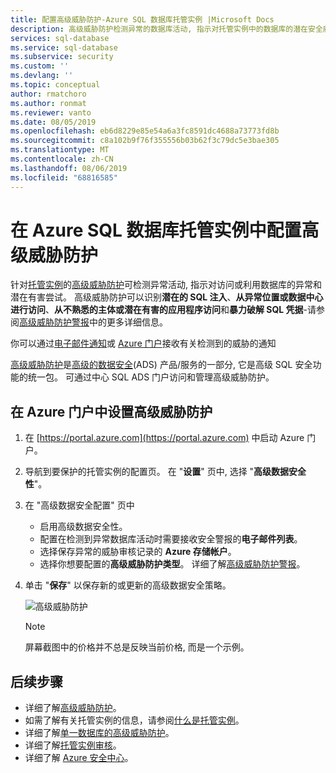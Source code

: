 ```yaml
---
title: 配置高级威胁防护-Azure SQL 数据库托管实例 |Microsoft Docs
description: 高级威胁防护检测异常的数据库活动, 指示对托管实例中的数据库的潜在安全威胁。
services: sql-database
ms.service: sql-database
ms.subservice: security
ms.custom: ''
ms.devlang: ''
ms.topic: conceptual
author: rmatchoro
ms.author: ronmat
ms.reviewer: vanto
ms.date: 08/05/2019
ms.openlocfilehash: eb6d8229e85e54a6a3fc8591dc4688a73773fd8b
ms.sourcegitcommit: c8a102b9f76f355556b03b62f3c79dc5e3bae305
ms.translationtype: MT
ms.contentlocale: zh-CN
ms.lasthandoff: 08/06/2019
ms.locfileid: "68816585"
---
```

# <a name="configure-advanced-threat-protection-in-azure-sql-database-managed-instance"></a>在 Azure SQL 数据库托管实例中配置高级威胁防护

针对[托管实例](sql-database-managed-instance-index.yml)的[高级威胁防护](sql-database-threat-detection-overview.md)可检测异常活动, 指示对访问或利用数据库的异常和潜在有害尝试。 高级威胁防护可以识别**潜在的 SQL 注入**、**从异常位置或数据中心进行访问**、**从不熟悉的主体或潜在有害的应用程序访问**和**暴力破解 SQL 凭据**-请参阅[高级威胁防护警报](sql-database-threat-detection-overview.md#advanced-threat-protection-alerts)中的更多详细信息。

你可以通过[电子邮件通知](sql-database-threat-detection-overview.md#explore-anomalous-database-activities-upon-detection-of-a-suspicious-event)或 [Azure 门户](sql-database-threat-detection-overview.md#explore-advanced-threat-protection-alerts-for-your-database-in-the-azure-portal)接收有关检测到的威胁的通知

[高级威胁防护](sql-database-threat-detection-overview.md)是[高级的数据安全](sql-database-advanced-data-security.md)(ADS) 产品/服务的一部分, 它是高级 SQL 安全功能的统一包。 可通过中心 SQL ADS 门户访问和管理高级威胁防护。

## <a name="set-up-advanced-threat-protection-in-the-azure-portal"></a>在 Azure 门户中设置高级威胁防护

1. 在 [https://portal.azure.com](https://portal.azure.com) 中启动 Azure 门户。
2. 导航到要保护的托管实例的配置页。 在 "**设置**" 页中, 选择 "**高级数据安全性**"。
3. 在 "高级数据安全配置" 页中
   - 启用高级数据安全性。
   - 配置在检测到异常数据库活动时需要接收安全警报的**电子邮件列表**。
   - 选择保存异常的威胁审核记录的 **Azure 存储帐户**。
   - 选择你想要配置的**高级威胁防护类型**。 详细了解[高级威胁防护警报](sql-database-threat-detection-overview.md)。
4. 单击 "**保存**" 以保存新的或更新的高级数据安全策略。

   ![高级威胁防护](./media/sql-database-managed-instance-threat-detection/threat-detection.png)

   > [!NOTE]
   > 屏幕截图中的价格并不总是反映当前价格, 而是一个示例。

## <a name="next-steps"></a>后续步骤

- 详细了解[高级威胁防护](sql-database-threat-detection-overview.md)。
- 如需了解有关托管实例的信息，请参阅[什么是托管实例](sql-database-managed-instance.md)。
- 详细了解[单一数据库的高级威胁防护](sql-database-threat-detection.md)。
- 详细了解[托管实例审核](https://go.microsoft.com/fwlink/?linkid=869430)。
- 详细了解 [Azure 安全中心](https://docs.microsoft.com/azure/security-center/security-center-intro)。
